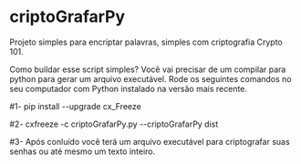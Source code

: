 # criptoGrafarPy
Projeto simples para encriptar palavras, simples com criptografia Crypto 101.

Como buildar esse script simples?
Você vai precisar de um compilar para python para gerar um arquivo executável.
Rode os seguintes comandos no seu computador com Python instalado na versão mais recente.

#1- pip install --upgrade cx_Freeze

#2- cxfreeze -c criptoGrafarPy.py --criptoGrafarPy dist

#3- Após conluído você terá um arquivo executável para criptografar suas senhas ou até mesmo um texto inteiro.
